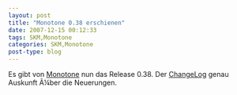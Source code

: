 ```yaml
---
layout: post
title: "Monotone 0.38 erschienen"
date: 2007-12-15 00:12:33
tags: SKM,Monotone
categories: SKM,Monotone
post-type: blog
---
```

Es gibt von <a href="http://monotone.ca/"  title="Monotone">Monotone</a> nun das Release 0.38. Der <a href="http://monotone.ca/NEWS"  title="ChangeLog">ChangeLog</a> genau Auskunft Ã¼ber die Neuerungen.